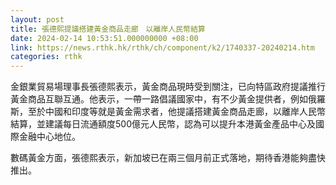 ```yaml
---
layout: post
title: 張德熙提議搭建黃金商品走廊　以離岸人民幣結算
date: 2024-02-14 10:53:51.000000000 +08:00
link: https://news.rthk.hk/rthk/ch/component/k2/1740337-20240214.htm
categories: rthk
---
```


金銀業貿易場理事長張德熙表示，黃金商品現時受到關注，已向特區政府提議推行黃金商品互聯互通。他表示，一帶一路倡議國家中，有不少黃金提供者，例如俄羅斯，至於中國和印度等就是黃金需求者，他提議搭建黃金商品走廊，以離岸人民幣結算，並建議每日流通額度500億元人民幣，認為可以提升本港黃金產品中心及國際金融中心地位。

數碼黃金方面，張德熙表示，新加坡已在兩三個月前正式落地，期待香港能夠盡快推出。
